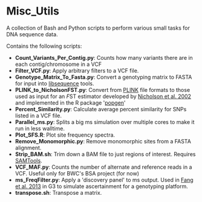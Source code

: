 Misc_Utils
==========

A collection of Bash and Python scripts to perform various small tasks for DNA sequence data.

Contains the following scripts:
- **Count_Variants_Per_Contig.py**: Counts how many variants there are in each contig/chromosome in a VCF
- **Filter_VCF.py**: Apply arbitrary filters to a VCF file.
- **Genotype_Matrix_To_Fasta.py**: Convert a genotyping matrix to FASTA for input into [libsequence](http://molpopgen.github.io/libsequence/) tools. 
- **PLINK_to_NicholsonFST.py**: Convert from [PLINK](http://pngu.mgh.harvard.edu/~purcell/plink/) file formats to those used as input for an *F*ST estimator developed by [Nicholson et al. 2002](http://onlinelibrary.wiley.com/doi/10.1111/1467-9868.00357/abstract) and implemented in the R package '[popgen](http://cran.r-project.org/web/packages/popgen/index.html)'
- **Percent_Similarity.py**: Calculate average percent similarity for SNPs listed in a VCF file.
- **Parallel_ms.py**: Splits a big ms simulation over multiple cores to make it run in less walltime.
- **Plot_SFS.R**: Plot site frequency spectra.
- **Remove_Monomorphic.py**: Remove monomorphic sites from a FASTA alignment.
- **Strip_BAM.sh**: Trim down a BAM file to just regions of interest. Requires [SAMTools](http://www.htslib.org).
- **VCF_MAF.py**: Counts the number of alternate and reference reads in a VCF. Useful only for BWC's BSA project (for now)
- **ms_FreqFilter.py**: Apply a 'discovery panel' to ms output. Used in [Fang et al. 2013](http://www.g3journal.org/content/3/11/1945.abstract) in G3 to simulate ascertainment for a genotyping platform.
- **transpose.sh**: Transpose a matrix.
